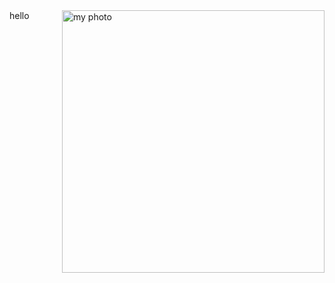 <html>
  <body>
    <img src="C:\Users\Goutham pandi\Desktop\7p3n840.jpg" alt="my photo" style="float:right;width:420px;height:420px;">
    hello
  </body>
</html>

